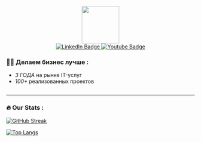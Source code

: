 <div id="header" align="center">
  <img src="https://static.tildacdn.com/tild3663-3463-4962-a537-353038353231/Framenil.svg" width="100"/>
</div>


<div id="badges" align="center">
  <a href="https://t.me/sazonov_95">
    <img src="https://img.shields.io/badge/Telegram-blue?style=for-the-badge&logo=telegram&logoColor=white" alt="LinkedIn Badge"/>
  </a>
  <a href="https://wa.me/79138900890">
    <img src="https://img.shields.io/badge/Whatsapp-green?style=for-the-badge&logo=whatsapp&logoColor=white" alt="Youtube Badge"/>
  </a>
</div>


### :woman_technologist: Делаем бизнес лучше :

- *3 ГОДА* на рынке IT-услуг
- *100+* реализованных проектов


<div id="badges" align="center">
    <img src="https://komarev.com/ghpvc/?username=nil-it&style=flat-square&color=blue" alt=""/>
</div>





---

### :fire: Our Stats :



[![GitHub Streak](https://github-readme-streak-stats.herokuapp.com/?user=nil-it&theme=dark&background=000000)](https://git.io/streak-stats)

[![Top Langs](https://github-readme-stats.vercel.app/api/top-langs/?username=nil-it&layout=compact&theme=vision-friendly-dark)](https://github.com/anuraghazra/github-readme-stats)

